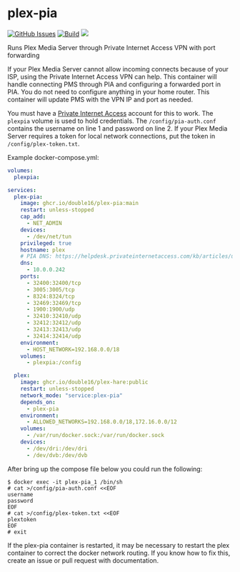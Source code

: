 # plex-pia
[![GitHub Issues](https://img.shields.io/github/issues-raw/double16/plex-pia.svg)](https://github.com/double16/plex-pia/issues)
[![Build](https://github.com/double16/plex-pia/workflows/Build/badge.svg)](https://github.com/double16/plex-pia/actions?query=workflow%3ABuild)
[![](https://img.shields.io/badge/Donate-Buy%20me%20a%20coffee-orange.svg)](https://www.buymeacoffee.com/patDj)

Runs Plex Media Server through Private Internet Access VPN with port forwarding

If your Plex Media Server cannot allow incoming connects because of your ISP, using the Private Internet Access VPN
can help. This container will handle connecting PMS through PIA and configuring a forwarded port in PIA. You do not
need to configure anything in your home router. This container will update PMS with the VPN IP and port as needed.

You must have a [Private Internet Access](https://privateinternetaccess.com) account for this to work. The `plexpia`
volume is used to hold credentials. The `/config/pia-auth.conf` contains the username on line 1 and password on line 2.
If your Plex Media Server requires a token for local network connections, put the token in `/config/plex-token.txt`.

Example docker-compose.yml:

```yaml
volumes:
  plexpia:

services:
  plex-pia:
    image: ghcr.io/double16/plex-pia:main
    restart: unless-stopped
    cap_add:
      - NET_ADMIN
    devices:
      - /dev/net/tun
    privileged: true
    hostname: plex
    # PIA DNS: https://helpdesk.privateinternetaccess.com/kb/articles/using-pia-dns-in-custom-configurations
    dns:
      - 10.0.0.242
    ports:
      - 32400:32400/tcp
      - 3005:3005/tcp
      - 8324:8324/tcp
      - 32469:32469/tcp
      - 1900:1900/udp
      - 32410:32410/udp
      - 32412:32412/udp
      - 32413:32413/udp
      - 32414:32414/udp
    environment:
      - HOST_NETWORK=192.168.0.0/18
    volumes:
      - plexpia:/config

  plex:
    image: ghcr.io/double16/plex-hare:public
    restart: unless-stopped
    network_mode: "service:plex-pia"
    depends_on:
      - plex-pia
    environment:
      - ALLOWED_NETWORKS=192.168.0.0/18,172.16.0.0/12
    volumes:
      - /var/run/docker.sock:/var/run/docker.sock
    devices:
      - /dev/dri:/dev/dri
      - /dev/dvb:/dev/dvb
```

After bring up the compose file below you could run the following:

```shell
$ docker exec -it plex-pia_1 /bin/sh
# cat >/config/pia-auth.conf <<EOF
username
password
EOF
# cat >/config/plex-token.txt <<EOF
plextoken
EOF
# exit
```

If the plex-pia container is restarted, it may be necessary to restart the plex container to correct the docker
network routing. If you know how to fix this, create an issue or pull request with documentation.

